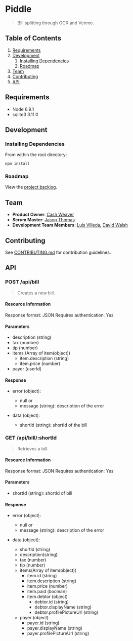 # Piddle

> Bill splitting through OCR and Venmo.

## Table of Contents

<!--
1. [Usage](#Usage)
-->
1. [Requirements](#requirements)
1. [Development](#development)
    1. [Installing Dependencies](#installing-dependencies)
    1. [Roadmap](#roadmap)
1. [Team](#team)
1. [Contributing](#contributing)
1. [API](#API)

<!--
## Usage

> Some usage instructions
-->

## Requirements

- Node 6.9.1
- sqlite3 3.11.0

## Development

### Installing Dependencies

From within the root directory:

```sh
npm install
```

### Roadmap

View the [project backlog](https://github.com/manatee-matinee/piddle/issues).

## Team

  - __Product Owner__: [Cash Weaver](https://github.com/cashweaver)
  - __Scrum Master__: [Jason Thomas](https://github.com/jftcode)
  - __Development Team Members__: [Luis Villeda](https://github.com/luisevilleda), [David Walsh](https://github.com/rhinodavid)

## Contributing

See [CONTRIBUTING.md](CONTRIBUTING.md) for contribution guidelines.

## API

### POST /api/bill

>Creates a new bill.

#### Resource Information

Response format: JSON
Requires authentication: Yes

#### Parameters

- description (string)
- tax (number)
- tip (number)
- items (Array of item(object))
  - item.description (string)
  - item.price (number)
- payer (userId)


#### Response

- error (object):
  - null
or
  - message (string): description of the error

- data (object):
  - shortId (string): shortId of the bill

### GET /api/bill/:shortId

>Retrieves a bill.

#### Resource Information

Response format: JSON
Requires authentication: Yes

#### Parameters

- shortId (string): shortId of bill

#### Response

- error (object):
  - null
or
  - message (string): description of the error

- data (object):
  - shortId (string)
  - description(string)
  - tax (number)
  - tip (number)
  - items(Array of item(object))
    - item.id (string)
    - item.description (string)
    - item.price (number)
    - item.paid (boolean)
    - item.debtor (object)
      - debtor.id (string)
      - debtor.displayName (string)
      - debtor.profilePictureUrl (string)
  - payer (object)
    - payer.id (string)
    - payer.displayName (string)
    - payer.profilePictureUrl (string)
